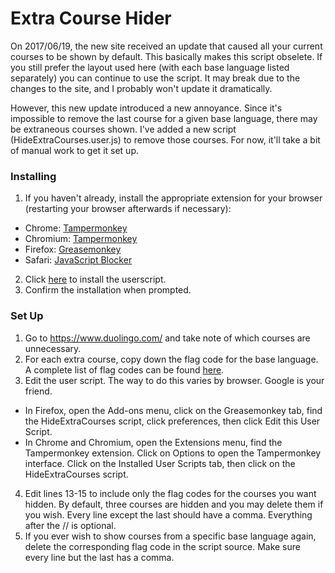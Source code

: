 # Extra Course Hider
On 2017/06/19, the new site received an update that caused all your current courses to be shown by default. This basically makes this script obselete. If you still prefer the layout used here (with each base language listed separately) you can continue to use the script. It may break due to the changes to the site, and I probably won't update it dramatically.

However, this new update introduced a new annoyance. Since it's impossible to remove the last course for a given base language, there may be extraneous courses shown. I've added a new script (HideExtraCourses.user.js) to remove those courses. For now, it'll take a bit of manual work to get it set up.

### Installing

1. If you haven't already, install the appropriate extension for your browser (restarting your browser afterwards if necessary):
 * Chrome: [Tampermonkey](https://chrome.google.com/webstore/detail/tampermonkey/dhdgffkkebhmkfjojejmpbldmpobfkfo?hl=en)
 * Chromium: [Tampermonkey](https://chrome.google.com/webstore/detail/tampermonkey/dhdgffkkebhmkfjojejmpbldmpobfkfo?hl=en)
 * Firefox: [Greasemonkey](https://addons.mozilla.org/en-US/firefox/addon/greasemonkey/)
 * Safari: [JavaScript Blocker](http://javascript-blocker.toggleable.com/)
2. Click [here](https://github.com/zeta12ti/DuolingoCourseSwitcher/raw/master/HideExtraCourses.user.js) to install the userscript.
3. Confirm the installation when prompted.

### Set Up

1. Go to https://www.duolingo.com/ and take note of which courses are unnecessary. 
2. For each extra course, copy down the flag code for the base language. A complete list of flag codes can be found [here](https://github.com/zeta12ti/DuolingoCourseSwitcher/blob/master/FlagCodes.txt).
3. Edit the user script. The way to do this varies by browser. Google is your friend.
 * In Firefox, open the Add-ons menu, click on the Greasemonkey tab, find the HideExtraCourses script, click preferences, then click Edit this User Script.
 * In Chrome and Chromium, open the Extensions menu, find the Tampermonkey extension. Click on Options to open the Tampermonkey interface. Click on the Installed User Scripts tab, then click on the HideExtraCourses script.
4. Edit lines 13-15 to include only the flag codes for the courses you want hidden. By default, three courses are hidden and you may delete them if you wish. Every line except the last should have a comma. Everything after the // is optional.
5. If you ever wish to show courses from a specific base language again, delete the corresponding flag code in the script source. Make sure every line but the last has a comma.
